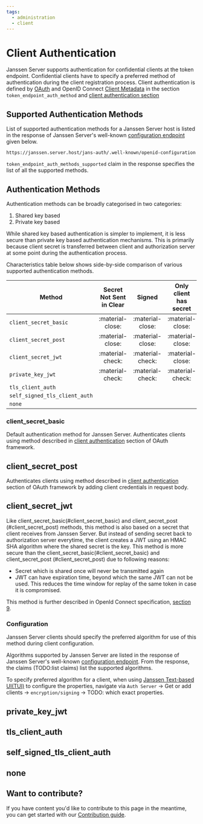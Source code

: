 ```yaml
---
tags:
  - administration
  - client
---
```


# Client Authentication

Janssen Server supports authentication for confidential clients at the token endpoint. Confidential clients
have to specify a preferred method of authentication during the client registration process. Client authentication
is defined by [OAuth](https://datatracker.ietf.org/doc/html/rfc6749#section-2.3) and OpenID Connect
[Client Metadata](https://openid.net/specs/openid-connect-registration-1_0.html#ClientMetadata) in the section 
`token_endpoint_auth_method` and [client authentication section](https://openid.net/specs/openid-connect-core-1_0.html#ClientAuthentication)

## Supported Authentication Methods

List of supported authentication methods for a Janssen Server host is listed in the response of Janssen Server's 
well-known [configuration endpoint](./configuration.md) given below.

```text
https://janssen.server.host/jans-auth/.well-known/openid-configuration
```

`token_endpoint_auth_methods_supported` claim in the response specifies the list of all the supported methods.

## Authentication Methods

Authentication methods can be broadly categorised in two categories:

1. Shared key based
2. Private key based

While shared key based authentication is simpler to implement, it is less secure than private key based authentication
mechanisms. This is primarily because client secret is transferred between client and authorization server at some point
during the authentication process. 

Characteristics table below shows side-by-side comparison of various supported authentication methods.

| Method                        | Secret Not Sent in Clear |      Signed      | Only client has secret | Token Expiry     |
|-------------------------------|:------------------------:|:----------------:|:----------------------:|------------------|
| `client_secret_basic`         |     :material-close:     | :material-close: |    :material-close:    | :material-close: |
| `client_secret_post`          |     :material-close:     | :material-close: |    :material-close:    | :material-close: |
| `client_secret_jwt`           |     :material-check:     | :material-check: |    :material-close:    | :material-check: |
| `private_key_jwt`             |     :material-check:     | :material-check: |    :material-check:    | :material-check: |
| `tls_client_auth`             |                          |                  |                        |                  |
| `self_signed_tls_client_auth` |                          |                  |                        |                  |
| `none`                        |                          |                  |                        |                  |

### client_secret_basic

Default authentication method for Janssen Server. Authenticates clients using method described in 
[client authentication](https://datatracker.ietf.org/doc/html/rfc6749#section-2.3.1) section of OAuth framework. 

## client_secret_post

Authenticates clients using method described in 
[client authentication](https://datatracker.ietf.org/doc/html/rfc6749#section-2.3.1) section of OAuth framework by 
adding client credentials in request body.

## client_secret_jwt

Like client_secret_basic(#client_secret_basic) and client_secret_post (#client_secret_post) methods, this method is also
based on a secret that client receives from Janssen Server. But instead of sending
secret back to authorization server everytime, the client creates a JWT using an HMAC SHA algorithm where the shared
secret is the key. This method is more secure than the client_secret_basic(#client_secret_basic) and client_secret_post
(#client_secret_post) due to following reasons:

- Secret which is shared once will never be transmitted again
- JWT can have expiration time, beyond which the same JWT can not be used. This reduces the time window for replay of 
the same token in case it is compromised.

This method is further described in OpenId Connect specification, [section 9](https://openid.net/specs/openid-connect-core-1_0.html#ClientAuthentication).

### Configuration

Janssen Server clients should specify the preferred algorithm for use of this method during client configuration.

Algorithms supported by Janssen Server are listed in the response of Janssen Server's well-known
[configuration endpoint](./configuration.md). From the response, the claims (TODO:list claims) list the supported
algorithms.

To specify preferred algorithm for a client, when using [Janssen Text-based UI(TUI)](../../config-guide/tui.md) to configure the properties,
navigate via `Auth Server` -> Get or add clients -> `encryption/signing` -> TODO: which exact properties.

## private_key_jwt



## tls_client_auth

## self_signed_tls_client_auth

## none

## Want to contribute?

If you have content you'd like to contribute to this page in the meantime, you can get started with our [Contribution guide](https://docs.jans.io/head/CONTRIBUTING/).